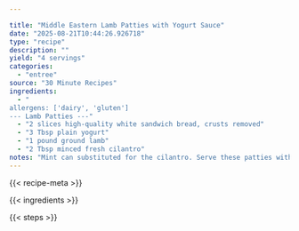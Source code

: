 ```yaml
---

title: "Middle Eastern Lamb Patties with Yogurt Sauce"
date: "2025-08-21T10:44:26.926718"
type: "recipe"
description: ""
yield: "4 servings"
categories:
  - "entree"
source: "30 Minute Recipes"
ingredients:
  - "
allergens: ['dairy', 'gluten']
--- Lamb Patties ---"
  - "2 slices high-quality white sandwich bread, crusts removed"
  - "3 Tbsp plain yogurt"
  - "1 pound ground lamb"
  - "2 Tbsp minced fresh cilantro"
notes: "Mint can substituted for the cilantro. Serve these patties with a green salad and slices of tomato and cucumber, or tucked into a pita sandwich."
---
```


{{< recipe-meta >}}

{{< ingredients >}}

{{< steps >}}
